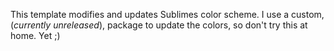 This template modifies and updates Sublimes color scheme. I use a custom, (*currently unreleased*), package to update the colors, so don't try this at home. Yet ;)
